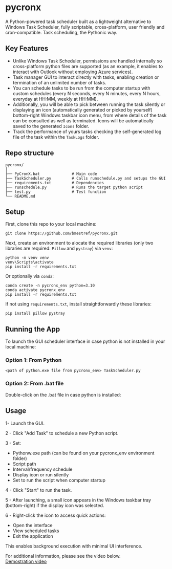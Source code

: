 # pycronx
A Python-powered task scheduler built as a lightweight alternative to Windows Task Scheduler, fully scriptable, cross-platform, user friendly and cron-compatible. Task scheduling, the Pythonic way. 

## Key Features
- Unlike Windows Task Scheduler, permissions are handled internally so cross-platform python files are supported (as an example, it enables to interact with Outlook without employing Azure services). <br/>
- Task manager GUI to interact directly with tasks, enabling creation or termination of an unlimited number of tasks. <br/>
- You can schedule tasks to be run from the computer startup with custom schedules (every N seconds, every N minutes, every N hours, everyday at HH:MM, weekly at  <weekday> HH:MM). <br/>
- Additionally, you will be able to pick between running the task silently or displaying an icon (automatically generated or picked by yourself) bottom-right Windows taskbar icon menu,
  from where details of the task can be consulted as well as terminated. Icons will be automatically saved to the generated ```Icons``` folder.<br/>
- Track the performance of yours tasks checking the self-generated log file of the task within the ```TaskLogs``` folder. <br/>

## Repo structure
```
pycronx/
│
├── PyCronX.bat              # Main code 
├── TaskScheduler.py         # Calls runschedule.py and setups the GUI
├── requirements.txt         # Dependencies
├── runschedule.py           # Runs the target python script
├── test.py                  # Test function
└── README.md
```

## Setup
First, clone this repo to your local machine: <br/>
```
git clone https://github.com/bmestref/pycronx.git
```
Next, create an environment to alocate the required libraries (only two libraries are required: ```Pillow``` and ```pystray```) via ```venv```: <br/>
```
python -m venv venv
venv\Scripts\activate
pip install -r requirements.txt
```
Or optionally via ```conda```: <br/>
```
conda create -n pycronx_env python=3.10
conda activate pycronx_env
pip install -r requirements.txt
```
If not using ```requirements.txt```, install straightforwardly these libraries: <br/>
```
pip install pillow pystray
```

## Running the App
To launch the GUI scheduler interface in case python is not installed in your local machine: <br>

### Option 1: From Python
```
<path of python.exe file from pycronx_env> TaskScheduler.py
```

### Option 2: From .bat file 
Double-click on the .bat file in case python is installed: <br/>

## Usage
1- Launch the GUI. <br/>

2 - Click "Add Task" to schedule a new Python script. <br/>

3 - Set: <br/>

  - Pythonw.exe path (can be found on your pycronx_env environment folder) <br/>
  - Script path <br/>
  - Interval/frequency schedule <br/>
  - Display icon or run silently <br/>
  - Set to run the script when computer startup <br/>
    
4 - Click "Start" to run the task. <br/>

5 - After launching, a small icon appears in the Windows taskbar tray (bottom-right) if the display icon was selected. <br/>

6 - Right-click the icon to access quick actions: <br/>

  - Open the interface <br/>
  - View scheduled tasks <br/>
  - Exit the application <br/>
    
This enables background execution with minimal UI interference. <br/>

For additional information, please see the video below. <br/>
[Demostration video](video_demostration.mp4)
